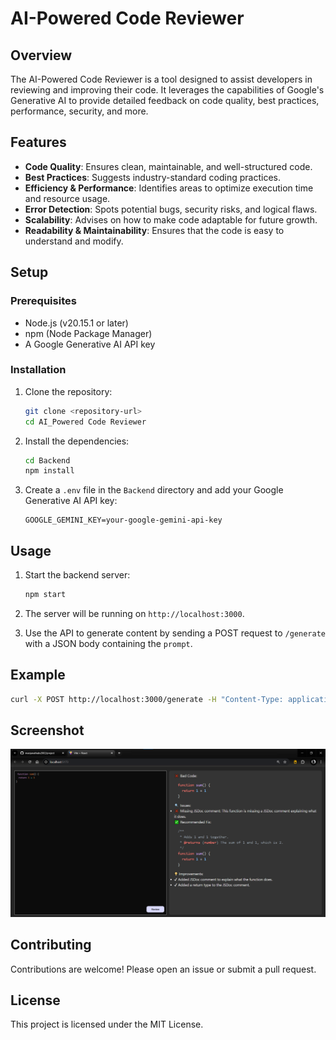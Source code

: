 # AI-Powered Code Reviewer

## Overview

The AI-Powered Code Reviewer is a tool designed to assist developers in reviewing and improving their code. It leverages the capabilities of Google's Generative AI to provide detailed feedback on code quality, best practices, performance, security, and more.

## Features

- **Code Quality**: Ensures clean, maintainable, and well-structured code.
- **Best Practices**: Suggests industry-standard coding practices.
- **Efficiency & Performance**: Identifies areas to optimize execution time and resource usage.
- **Error Detection**: Spots potential bugs, security risks, and logical flaws.
- **Scalability**: Advises on how to make code adaptable for future growth.
- **Readability & Maintainability**: Ensures that the code is easy to understand and modify.

## Setup

### Prerequisites

- Node.js (v20.15.1 or later)
- npm (Node Package Manager)
- A Google Generative AI API key

### Installation

1. Clone the repository:
    ```sh
    git clone <repository-url>
    cd AI_Powered Code Reviewer
    ```

2. Install the dependencies:
    ```sh
    cd Backend
    npm install
    ```

3. Create a `.env` file in the `Backend` directory and add your Google Generative AI API key:
    ```plaintext
    GOOGLE_GEMINI_KEY=your-google-gemini-api-key
    ```

## Usage

1. Start the backend server:
    ```sh
    npm start
    ```

2. The server will be running on `http://localhost:3000`.

3. Use the API to generate content by sending a POST request to `/generate` with a JSON body containing the `prompt`.

## Example

```sh
curl -X POST http://localhost:3000/generate -H "Content-Type: application/json" -d '{"prompt": "Review this code..."}'
```

## Screenshot

![Project Screenshot](./screenshot.png)

## Contributing

Contributions are welcome! Please open an issue or submit a pull request.

## License

This project is licensed under the MIT License.
